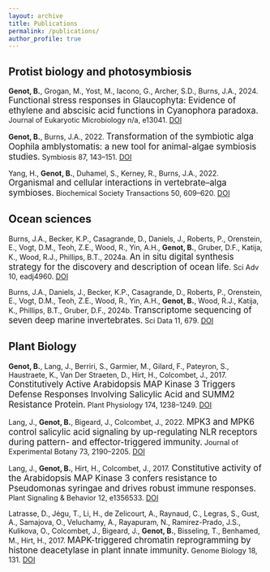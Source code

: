 ```yaml
---
layout: archive
title: Publications
permalink: /publications/
author_profile: true
---
```




Protist biology and photosymbiosis
---------------

**Genot, B.**, Grogan, M., Yost, M., Iacono, G., Archer, S.D., Burns, J.A., 2024. <span style="font-size:1.2em;">Functional stress responses in Glaucophyta: Evidence of ethylene and abscisic acid functions in Cyanophora paradoxa.</span> Journal of Eukaryotic Microbiology n/a, e13041. [DOI](https://doi.org/10.1111/jeu.13041)

**Genot, B.**, Burns, J.A., 2022. <span style="font-size:1.2em;">Transformation of the symbiotic alga Oophila amblystomatis: a new tool for animal-algae symbiosis studies.</span> Symbiosis 87, 143–151. [DOI](https://doi.org/10.1007/s13199-022-00861-0)

Yang, H., **Genot, B.**, Duhamel, S., Kerney, R., Burns, J.A., 2022. <span style="font-size:1.2em;">Organismal and cellular interactions in vertebrate–alga symbioses.</span> Biochemical Society Transactions 50, 609–620. [DOI](https://doi.org/10.1042/BST20210153)


Ocean sciences
---------------

Burns, J.A., Becker, K.P., Casagrande, D., Daniels, J., Roberts, P., Orenstein, E., Vogt, D.M., Teoh, Z.E., Wood, R., Yin, A.H., **Genot, B.**, Gruber, D.F., Katija, K., Wood, R.J., Phillips, B.T., 2024a. <span style="font-size:1.2em;">An in situ digital synthesis strategy for the discovery and description of ocean life.</span> Sci Adv 10, eadj4960. [DOI](https://doi.org/10.1126/sciadv.adj4960)

Burns, J.A., Daniels, J., Becker, K.P., Casagrande, D., Roberts, P., Orenstein, E., Vogt, D.M., Teoh, Z.E., Wood, R., Yin, A.H., **Genot, B.**, Wood, R.J., Katija, K., Phillips, B.T., Gruber, D.F., 2024b. <span style="font-size:1.2em;">Transcriptome sequencing of seven deep marine invertebrates.</span> Sci Data 11, 679. [DOI](https://doi.org/10.1038/s41597-024-03533-4)


Plant Biology
---------------

**Genot, B.**, Lang, J., Berriri, S., Garmier, M., Gilard, F., Pateyron, S., Haustraete, K., Van Der Straeten, D., Hirt, H., Colcombet, J., 2017. <span style="font-size:1.2em;">Constitutively Active Arabidopsis MAP Kinase 3 Triggers Defense Responses Involving Salicylic Acid and SUMM2 Resistance Protein.</span> Plant Physiology 174, 1238–1249. [DOI](https://doi.org/10.1104/pp.17.00378)

Lang, J., **Genot, B.**, Bigeard, J., Colcombet, J., 2022. <span style="font-size:1.2em;">MPK3 and MPK6 control salicylic acid signaling by up-regulating NLR receptors during pattern- and effector-triggered immunity.</span> Journal of Experimental Botany 73, 2190–2205. [DOI](https://doi.org/10.1093/jxb/erab544)

Lang, J., **Genot, B.**, Hirt, H., Colcombet, J., 2017. <span style="font-size:1.2em;">Constitutive activity of the Arabidopsis MAP Kinase 3 confers resistance to Pseudomonas syringae and drives robust immune responses.</span> Plant Signaling & Behavior 12, e1356533. [DOI](https://doi.org/10.1080/15592324.2017.1356533)

Latrasse, D., Jégu, T., Li, H., de Zelicourt, A., Raynaud, C., Legras, S., Gust, A., Samajova, O., Veluchamy, A., Rayapuram, N., Ramirez-Prado, J.S., Kulikova, O., Colcombet, J., Bigeard, J., **Genot, B.**, Bisseling, T., Benhamed, M., Hirt, H., 2017. <span style="font-size:1.2em;">MAPK-triggered chromatin reprogramming by histone deacetylase in plant innate immunity.</span> Genome Biology 18, 131. [DOI](https://doi.org/10.1186/s13059-017-1261-8)

